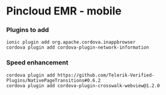 # Pincloud EMR - mobile

### Plugins to add
```
ionic plugin add org.apache.cordova.inappbrowser
cordova plugin add cordova-plugin-network-information
```

### Speed enhancement
```
cordova plugin add https://github.com/Telerik-Verified-Plugins/NativePageTransitions#0.6.2
cordova plugin add cordova-plugin-crosswalk-webview@1.2.0
```

